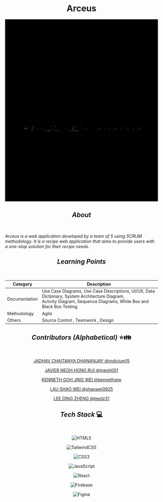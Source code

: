 # <div align="center">**Arceus** </div>

<p align="center">


<img src="/arceus-app/src/assets/arceus.gif" width="100%" height="600"/>
</p>



## <div align="center"> *About* </div>
<br />

*Arceus is a web application developed by a team of 5 using SCRUM methodology. It is a recipe web application that aims to provide users with a one-stop solution for their recipe needs.*



## <div align="center"> *Learning Points* </div>

<br />

<div align="center">

| Category       | Description |
|----------------|-------------|
| Documentation  | Use Case Diagrams, Use Case Descriptions, UI/UX, Data Dictionary, System Architecture Diagram, <br/> Activity Diagram, Sequence Diagrams, White Box and Black Box Testing |
| Methodology    |   Agile         |
| Others | Source Control , Teamwork , Design |


</div>

## <div align="center"> *Contributors (Alphabetical)* :star::family: </div>

<br />

<div align="center">

 <a href="https://github.com/indicium15">JADHAV CHAITANYA DHANANJAY @indicium15 </a>
 
 <a href="https://github.com/jneoh001"> JAVIER NEOH HONG RUI @jneoh001  </a>
 
 <a href="https://github.com/kennethgjw"> KENNETH GOH JING WEI @kennethgjw </a>
 
 <a href="https://github.com/shaowei0925"> LAU SHAO WEI @shaowei0925 </a>
 
 <a href="https://github.com/leedz31"> LEE DING ZHENG  @leedz31</a> 
 
</div>


## <div align ="center">*Tech Stack* :computer: </div>

<br />

<div align ="center">

  ![HTML5](https://img.shields.io/badge/html5-%23E34F26.svg?style=for-the-badge&logo=html5&logoColor=white) <br/>
  
   ![TailwindCSS](https://img.shields.io/badge/tailwindcss-%2338B2AC.svg?style=for-the-badge&logo=tailwind-css&logoColor=white)
   
   ![CSS3](https://img.shields.io/badge/css3-%231572B6.svg?style=for-the-badge&logo=css3&logoColor=white)
   
   ![JavaScript](https://img.shields.io/badge/javascript-%23323330.svg?style=for-the-badge&logo=javascript&logoColor=%23F7DF1E)
   
   ![React](https://img.shields.io/badge/react-%2320232a.svg?style=for-the-badge&logo=react&logoColor=%2361DAFB)
   
   ![Firebase](https://img.shields.io/badge/firebase-%23039BE5.svg?style=for-the-badge&logo=firebase)
  
  ![Figma](https://img.shields.io/badge/figma-%23F24E1E.svg?style=for-the-badge&logo=figma&logoColor=white)
</div>
  
 

